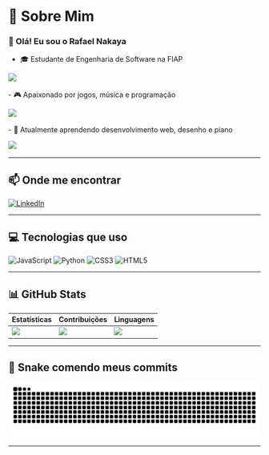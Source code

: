 <font face="Courier New"></font>

# 💫 Sobre Mim
### 👋 Olá! Eu sou o Rafael Nakaya

- 🎓 Estudante de Engenharia de Software na FIAP  
<p align="left"> <img src="https://media2.giphy.com/media/YyKPbc5OOTSQE/giphy.gif" width="200" /> </p>
- 🎮 Apaixonado por jogos, música e programação
<p align="left"> <img src="https://media0.giphy.com/media/PkCDv7CIK8d2M/giphy.gif" width="200" /> </p>
- 🌱 Atualmente aprendendo desenvolvimento web, desenho e piano  
<p align="left"><img src="https://media1.giphy.com/media/WoWm8YzFQJg5i/giphy.gif" width="200" /></p>

---

## 📫 Onde me encontrar
[![LinkedIn](https://img.shields.io/badge/LinkedIn-%230077B5.svg?style=for-the-badge&logo=linkedin&logoColor=white)](https://www.linkedin.com/in/rafael-nakaya-548564355/)

---

## 💻 Tecnologias que uso
![JavaScript](https://img.shields.io/badge/javascript-%23323330.svg?style=for-the-badge&logo=javascript&logoColor=%23F7DF1E)
![Python](https://img.shields.io/badge/python-3670A0?style=for-the-badge&logo=python&logoColor=ffdd54)
![CSS3](https://img.shields.io/badge/css3-%231572B6.svg?style=for-the-badge&logo=css3&logoColor=white)
![HTML5](https://img.shields.io/badge/html5-%23E34F26.svg?style=for-the-badge&logo=html5&logoColor=white)

---

## 📊 GitHub Stats

| Estatísticas | Contribuições | Linguagens |
|--------------|----------------|------------|
| ![](https://github-readme-stats.vercel.app/api?username=rflnky&theme=dark&hide_border=false&include_all_commits=false&count_private=false) | ![](https://nirzak-streak-stats.vercel.app/?user=rflnky&theme=dark&hide_border=false) | ![](https://github-readme-stats.vercel.app/api/top-langs/?username=rflnky&theme=dark&hide_border=false&include_all_commits=false&count_private=false&layout=compact) |

---

## 🐍 Snake comendo meus commits

![snake gif](https://github.com/rflnky/rflnky/blob/output/github-contribution-grid-snake.svg)

---

<!-- Proudly created with GPRM ( https://gprm.itsvg.in ) -->
